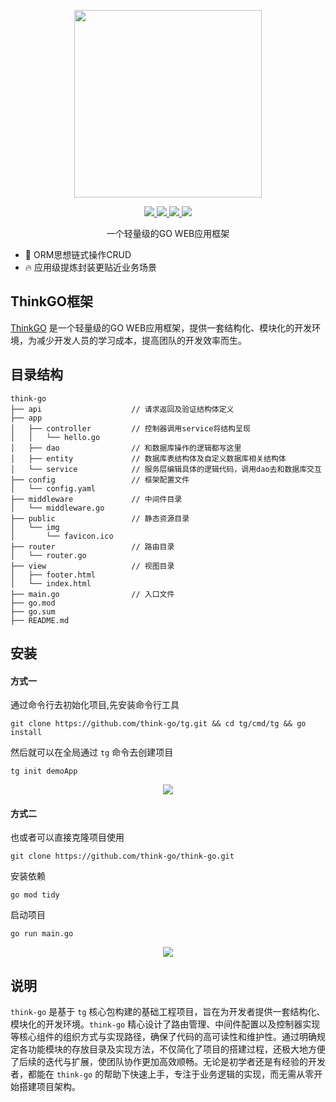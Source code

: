 <p align="center">
  <img width="300px" src="https://www.think-ts.cn/icon.png">
</p>

<p align="center">
  <a href="https://www.think-go.com.cn">
    <img src="https://img.shields.io/github/release/think-go/tg.svg?style=flat-square">
  </a>
  <a href="https://www.think-go.com.cn">
    <img src="https://pkg.go.dev/badge/github.com/think-go/tg?status.svg">
  </a>
  <a href="https://www.think-go.com.cn">
    <img src="https://codecov.io/gh/think-go/tg/branch/master/graph/badge.svg"/>
  </a>
  <a href="https://www.think-go.com.cn">
    <img src="https://img.shields.io/badge/%E4%BD%9C%E8%80%85-zhangyu-7AD6FD.svg"/>
  </a>
  <br>
</p>

<p align="center">一个轻量级的GO WEB应用框架</p>

- 💪 ORM思想链式操作CRUD
- 🔥 应用级提炼封装更贴近业务场景

## ThinkGO框架

[ThinkGO](https://www.think-go.com.cn) 是一个轻量级的GO WEB应用框架，提供一套结构化、模块化的开发环境，为减少开发人员的学习成本，提高团队的开发效率而生。

## 目录结构

```
think-go
├── api                    // 请求返回及验证结构体定义
├── app
│   ├── controller         // 控制器调用service将结构呈现
│   │   └── hello.go
│   ├── dao                // 和数据库操作的逻辑都写这里
│   ├── entity             // 数据库表结构体及自定义数据库相关结构体
│   └── service            // 服务层编辑具体的逻辑代码，调用dao去和数据库交互
├── config                 // 框架配置文件
│   └── config.yaml
├── middleware             // 中间件目录
│   └── middleware.go
├── public                 // 静态资源目录
│   └── img
│       └── favicon.ico
├── router                 // 路由目录
│   └── router.go
├── view                   // 视图目录
│   ├── footer.html
│   └── index.html
├── main.go                // 入口文件
├── go.mod
├── go.sum
├── README.md
```

## 安装

#### 方式一

通过命令行去初始化项目,先安装命令行工具

```
git clone https://github.com/think-go/tg.git && cd tg/cmd/tg && go install
```

然后就可以在全局通过 ``tg`` 命令去创建项目

```
tg init demoApp
```

<p align="center">
  <img src="https://think-go.com.cn/tg.png">
</p>

#### 方式二

也或者可以直接克隆项目使用

```
git clone https://github.com/think-go/think-go.git
```

安装依赖

```
go mod tidy
```

启动项目

```
go run main.go
```

<p align="center">
  <img src="https://think-go.com.cn/think-go.png">
</p>


## 说明

``think-go`` 是基于 ``tg`` 核心包构建的基础工程项目，旨在为开发者提供一套结构化、模块化的开发环境。``think-go`` 精心设计了路由管理、中间件配置以及控制器实现等核心组件的组织方式与实现路径，确保了代码的高可读性和维护性。通过明确规定各功能模块的存放目录及实现方法，不仅简化了项目的搭建过程，还极大地方便了后续的迭代与扩展，使团队协作更加高效顺畅。无论是初学者还是有经验的开发者，都能在 ``think-go`` 的帮助下快速上手，专注于业务逻辑的实现，而无需从零开始搭建项目架构。
